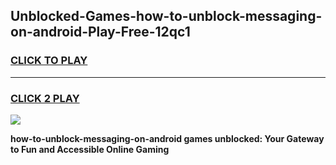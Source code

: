 
## Unblocked-Games-how-to-unblock-messaging-on-android-Play-Free-12qc1
<h3>
<a href="https://premium76.site?title=how-to-unblock-messaging-on-android&ref=23A">CLICK TO PLAY</a></h3>
<hr>

<h3>
<a href="https://premium76.site?title=how-to-unblock-messaging-on-android&ref=23A">CLICK 2 PLAY</a>
  
</h3>

<a href="https://premium76.site?title=how-to-unblock-messaging-on-android&ref=23A"><img src="https://clearcache.store/games.png"></a>


**how-to-unblock-messaging-on-android games unblocked: Your Gateway to Fun and Accessible Online Gaming**
